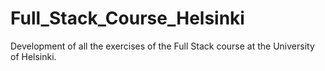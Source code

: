 # Full_Stack_Course_Helsinki
Development of all the exercises of the Full Stack course at the University of Helsinki.
